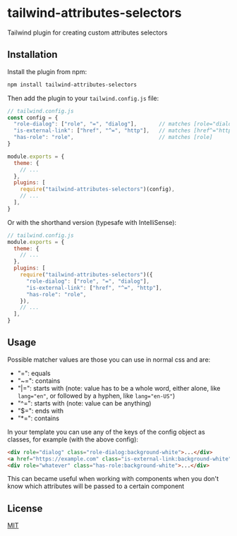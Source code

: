# tailwind-attributes-selectors

Tailwind plugin for creating custom attributes selectors

## Installation

Install the plugin from npm:

```sh
npm install tailwind-attributes-selectors
```

Then add the plugin to your `tailwind.config.js` file:
```js
// tailwind.config.js
const config = {
  "role-dialog": ["role", "=", "dialog"],       // matches [role="dialog"]  - an element with the role attribute set to "dialog"
  "is-external-link": ["href", "^=", "http"],   // matches [href^="http"]   - an element with the href attribute starting with "http"
  "has-role": "role",                           // matches [role]           - an element with the role attribute set
}

module.exports = {
  theme: {
    // ...
  },
  plugins: [
    require("tailwind-attributes-selectors")(config),
    // ...
  ],
}
```

Or with the shorthand version (typesafe with IntelliSense):
```js
// tailwind.config.js
module.exports = {
  theme: {
    // ...
  },
  plugins: [
    require("tailwind-attributes-selectors")({
      "role-dialog": ["role", "=", "dialog"],
      "is-external-link": ["href", "^=", "http"],
      "has-role": "role",
    }),
    // ...
  ],
}
```

## Usage

Possible matcher values are those you can use in normal css and are:
* "=": equals
* "~=": contains
* "|=": starts with (note: value has to be a whole word, either alone, like `lang="en"`, or followed by a hyphen, like `lang="en-US"`)
* "^=": starts with (note: value can be anything)
* "$=": ends with
* "*=": contains

In your template you can use any of the keys of the config object as classes, for example (with the above config):
```html
<div role="dialog" class="role-dialog:background-white">...</div>
<a href="https://example.com" class="is-external-link:background-white">...</a>
<div role="whatever" class="has-role:background-white">...</div>
```

This can became useful when working with components when you don't know which attributes will be passed to a certain component

## License

[MIT](./LICENSE)
